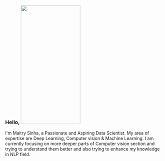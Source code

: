 ### Hello, <img src="https://media.giphy.com/media/EacR87xBJE8wiF94pe/giphy.gif" width="190px" height="380px">

I'm Maitry Sinha, a Passionate and Aspiring Data Scientist. My area of expertise are Deep Learning, Computer vision & Machine Learning. I am currently focusing on more  deeper parts of Computer vision section and trying to understand them better and also trying to enhance my knowledge in NLP field.

<!--
**MaitrySinha21/MaitrySinha21** is a ✨ _special_ ✨ repository because its `README.md` (this file) appears on your GitHub profile.

Here are some ideas to get you started:

- 🔭 I’m currently working on ...
- 🌱 I’m currently learning ...
- 👯 I’m looking to collaborate on ...
- 🤔 I’m looking for help with ...
- 💬 Ask me about ...
- 📫 How to reach me: ...
- 😄 Pronouns: ...
- ⚡ Fun fact: ...
-->
